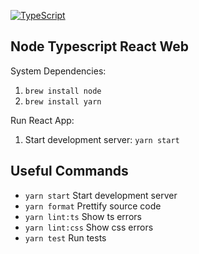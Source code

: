 [![TypeScript](https://badges.frapsoft.com/typescript/version/typescript-next.svg?v=101)](https://www.typescriptlang.org/)

## Node Typescript React Web

System Dependencies:

1. `brew install node`
2. `brew install yarn`

Run React App:

1. Start development server: `yarn start`

## Useful Commands

- `yarn start` Start development server
- `yarn format` Prettify source code
- `yarn lint:ts` Show ts errors
- `yarn lint:css` Show css errors
- `yarn test` Run tests
